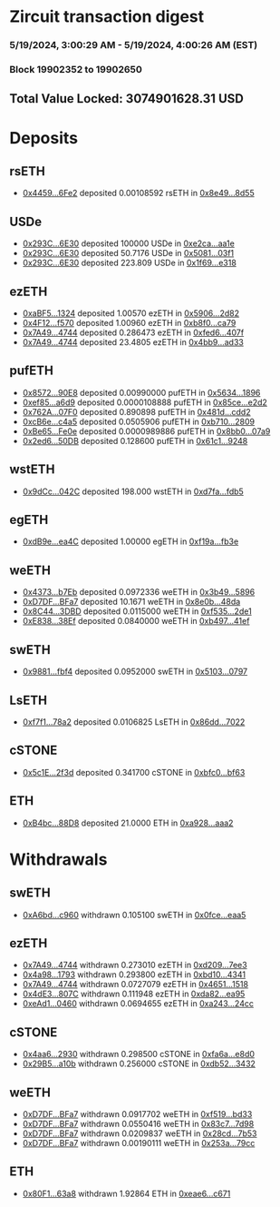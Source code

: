 # Zircuit transaction digest
### 5/19/2024, 3:00:29 AM - 5/19/2024, 4:00:26 AM (EST)
### Block 19902352 to 19902650

## Total Value Locked: 3074901628.31 USD

# Deposits
## rsETH
- [0x4459...6Fe2](https://etherscan.io/address/0x44593733D98781B381033ff3cEeDB818a9166Fe2) deposited 0.00108592 rsETH in [0x8e49...8d55](https://etherscan.io/tx/0x44593733D98781B381033ff3cEeDB818a9166Fe2)
## USDe
- [0x293C...6E30](https://etherscan.io/address/0x293C6937D8D82e05B01335F7B33FBA0c8e256E30) deposited 100000 USDe in [0xe2ca...aa1e](https://etherscan.io/tx/0x293C6937D8D82e05B01335F7B33FBA0c8e256E30)
- [0x293C...6E30](https://etherscan.io/address/0x293C6937D8D82e05B01335F7B33FBA0c8e256E30) deposited 50.7176 USDe in [0x5081...03f1](https://etherscan.io/tx/0x293C6937D8D82e05B01335F7B33FBA0c8e256E30)
- [0x293C...6E30](https://etherscan.io/address/0x293C6937D8D82e05B01335F7B33FBA0c8e256E30) deposited 223.809 USDe in [0x1f69...e318](https://etherscan.io/tx/0x293C6937D8D82e05B01335F7B33FBA0c8e256E30)
## ezETH
- [0xaBF5...1324](https://etherscan.io/address/0xaBF581422Bb0b1Eee50dDA381B8F0587b1741324) deposited 1.00570 ezETH in [0x5906...2d82](https://etherscan.io/tx/0xaBF581422Bb0b1Eee50dDA381B8F0587b1741324)
- [0x4F12...f570](https://etherscan.io/address/0x4F124dbe640b1160D1774e124dbc33B75a6Af570) deposited 1.00960 ezETH in [0xb8f0...ca79](https://etherscan.io/tx/0x4F124dbe640b1160D1774e124dbc33B75a6Af570)
- [0x7A49...4744](https://etherscan.io/address/0x7A493Be5c2ce014cD049Bf178a1ac0Db1B434744) deposited 0.286473 ezETH in [0xfed6...407f](https://etherscan.io/tx/0x7A493Be5c2ce014cD049Bf178a1ac0Db1B434744)
- [0x7A49...4744](https://etherscan.io/address/0x7A493Be5c2ce014cD049Bf178a1ac0Db1B434744) deposited 23.4805 ezETH in [0x4bb9...ad33](https://etherscan.io/tx/0x7A493Be5c2ce014cD049Bf178a1ac0Db1B434744)
## pufETH
- [0x8572...90E8](https://etherscan.io/address/0x857270154dcea53105A1b2C1f553C55eE88f90E8) deposited 0.00990000 pufETH in [0x5634...1896](https://etherscan.io/tx/0x857270154dcea53105A1b2C1f553C55eE88f90E8)
- [0xef85...a6d9](https://etherscan.io/address/0xef85088787e98280b2962cA35d2FfB0976B3a6d9) deposited 0.0000108888 pufETH in [0x85ce...e2d2](https://etherscan.io/tx/0xef85088787e98280b2962cA35d2FfB0976B3a6d9)
- [0x762A...07F0](https://etherscan.io/address/0x762A261f7E90D5718d84da043f2515269aaD07F0) deposited 0.890898 pufETH in [0x481d...cdd2](https://etherscan.io/tx/0x762A261f7E90D5718d84da043f2515269aaD07F0)
- [0xcB6e...c4a5](https://etherscan.io/address/0xcB6ee005a3A65eCCD270aecF0c42D16e3713c4a5) deposited 0.0505906 pufETH in [0xb710...2809](https://etherscan.io/tx/0xcB6ee005a3A65eCCD270aecF0c42D16e3713c4a5)
- [0xBe65...Fe0e](https://etherscan.io/address/0xBe654064502e89E4574F9D1FaD3A2fE81126Fe0e) deposited 0.0000989886 pufETH in [0x8bb0...07a9](https://etherscan.io/tx/0xBe654064502e89E4574F9D1FaD3A2fE81126Fe0e)
- [0x2ed6...50DB](https://etherscan.io/address/0x2ed6Dd06E21623ed8379F35Cfe0D01D0E0Ae50DB) deposited 0.128600 pufETH in [0x61c1...9248](https://etherscan.io/tx/0x2ed6Dd06E21623ed8379F35Cfe0D01D0E0Ae50DB)
## wstETH
- [0x9dCc...042C](https://etherscan.io/address/0x9dCc97F134fa7957fcEa945435FF64c2A515042C) deposited 198.000 wstETH in [0xd7fa...fdb5](https://etherscan.io/tx/0x9dCc97F134fa7957fcEa945435FF64c2A515042C)
## egETH
- [0xdB9e...ea4C](https://etherscan.io/address/0xdB9e4650B6d26FA20278bF5133CE4d961cbaea4C) deposited 1.00000 egETH in [0xf19a...fb3e](https://etherscan.io/tx/0xdB9e4650B6d26FA20278bF5133CE4d961cbaea4C)
## weETH
- [0x4373...b7Eb](https://etherscan.io/address/0x4373C57d71FEa2bccbB05c7A9587037a2BB5b7Eb) deposited 0.0972336 weETH in [0x3b49...5896](https://etherscan.io/tx/0x4373C57d71FEa2bccbB05c7A9587037a2BB5b7Eb)
- [0xD7DF...BFa7](https://etherscan.io/address/0xD7DF7E085214743530afF339aFC420c7c720BFa7) deposited 10.1671 weETH in [0x8e0b...48da](https://etherscan.io/tx/0xD7DF7E085214743530afF339aFC420c7c720BFa7)
- [0x8C44...3DBD](https://etherscan.io/address/0x8C446DF4C5b2004661c6083135C014fa71b23DBD) deposited 0.0115000 weETH in [0xf535...2de1](https://etherscan.io/tx/0x8C446DF4C5b2004661c6083135C014fa71b23DBD)
- [0xE838...38Ef](https://etherscan.io/address/0xE838208D4213136DE74564018A8C8B4A5c6738Ef) deposited 0.0840000 weETH in [0xb497...41ef](https://etherscan.io/tx/0xE838208D4213136DE74564018A8C8B4A5c6738Ef)
## swETH
- [0x9881...fbf4](https://etherscan.io/address/0x9881474CaA1EACe7E21508a27e075A932b69fbf4) deposited 0.0952000 swETH in [0x5103...0797](https://etherscan.io/tx/0x9881474CaA1EACe7E21508a27e075A932b69fbf4)
## LsETH
- [0xf7f1...78a2](https://etherscan.io/address/0xf7f1aE6e7634237C02a2d32b7dE3F653177578a2) deposited 0.0106825 LsETH in [0x86dd...7022](https://etherscan.io/tx/0xf7f1aE6e7634237C02a2d32b7dE3F653177578a2)
## cSTONE
- [0x5c1E...2f3d](https://etherscan.io/address/0x5c1E67E5A2E60eB3dC5a732bbA429FA75Cb52f3d) deposited 0.341700 cSTONE in [0xbfc0...bf63](https://etherscan.io/tx/0x5c1E67E5A2E60eB3dC5a732bbA429FA75Cb52f3d)
## ETH
- [0xB4bc...88D8](https://etherscan.io/address/0xB4bcee0fc683F3Ce442CbB6d864f6608309188D8) deposited 21.0000 ETH in [0xa928...aaa2](https://etherscan.io/tx/0xB4bcee0fc683F3Ce442CbB6d864f6608309188D8)
# Withdrawals
## swETH
- [0xA6bd...c960](https://etherscan.io/address/0xA6bd705075d00070Ecaf0D80f928b6405138c960) withdrawn 0.105100 swETH in [0x0fce...eaa5](https://etherscan.io/tx/0xA6bd705075d00070Ecaf0D80f928b6405138c960)
## ezETH
- [0x7A49...4744](https://etherscan.io/address/0x7A493Be5c2ce014cD049Bf178a1ac0Db1B434744) withdrawn 0.273010 ezETH in [0xd209...7ee3](https://etherscan.io/tx/0x7A493Be5c2ce014cD049Bf178a1ac0Db1B434744)
- [0x4a98...1793](https://etherscan.io/address/0x4a98Bb7B6872c4872011Ae650C491Bd0D6201793) withdrawn 0.293800 ezETH in [0xbd10...4341](https://etherscan.io/tx/0x4a98Bb7B6872c4872011Ae650C491Bd0D6201793)
- [0x7A49...4744](https://etherscan.io/address/0x7A493Be5c2ce014cD049Bf178a1ac0Db1B434744) withdrawn 0.0727079 ezETH in [0x4651...1518](https://etherscan.io/tx/0x7A493Be5c2ce014cD049Bf178a1ac0Db1B434744)
- [0x4dE3...807C](https://etherscan.io/address/0x4dE328d6FeC049465305b4A53122C8677671807C) withdrawn 0.111948 ezETH in [0xda82...ea95](https://etherscan.io/tx/0x4dE328d6FeC049465305b4A53122C8677671807C)
- [0xeAd1...0460](https://etherscan.io/address/0xeAd136de71f30AfDc7f885296Af4644A4D490460) withdrawn 0.0694655 ezETH in [0xa243...24cc](https://etherscan.io/tx/0xeAd136de71f30AfDc7f885296Af4644A4D490460)
## cSTONE
- [0x4aa6...2930](https://etherscan.io/address/0x4aa6cD78ff53E9b431EBDFFbbE950704f7982930) withdrawn 0.298500 cSTONE in [0xfa6a...e8d0](https://etherscan.io/tx/0x4aa6cD78ff53E9b431EBDFFbbE950704f7982930)
- [0x29B5...a10b](https://etherscan.io/address/0x29B5D5Bf4775a6991eDFc4d3CC269a6fBf09a10b) withdrawn 0.256000 cSTONE in [0xdb52...3432](https://etherscan.io/tx/0x29B5D5Bf4775a6991eDFc4d3CC269a6fBf09a10b)
## weETH
- [0xD7DF...BFa7](https://etherscan.io/address/0xD7DF7E085214743530afF339aFC420c7c720BFa7) withdrawn 0.0917702 weETH in [0xf519...bd33](https://etherscan.io/tx/0xD7DF7E085214743530afF339aFC420c7c720BFa7)
- [0xD7DF...BFa7](https://etherscan.io/address/0xD7DF7E085214743530afF339aFC420c7c720BFa7) withdrawn 0.0550416 weETH in [0x83c7...7d98](https://etherscan.io/tx/0xD7DF7E085214743530afF339aFC420c7c720BFa7)
- [0xD7DF...BFa7](https://etherscan.io/address/0xD7DF7E085214743530afF339aFC420c7c720BFa7) withdrawn 0.0209837 weETH in [0x28cd...7b53](https://etherscan.io/tx/0xD7DF7E085214743530afF339aFC420c7c720BFa7)
- [0xD7DF...BFa7](https://etherscan.io/address/0xD7DF7E085214743530afF339aFC420c7c720BFa7) withdrawn 0.00190111 weETH in [0x253a...79cc](https://etherscan.io/tx/0xD7DF7E085214743530afF339aFC420c7c720BFa7)
## ETH
- [0x80F1...63a8](https://etherscan.io/address/0x80F1be1b1fF8A82ddb731015bdc7C528b45C63a8) withdrawn 1.92864 ETH in [0xeae6...c671](https://etherscan.io/tx/0x80F1be1b1fF8A82ddb731015bdc7C528b45C63a8)
